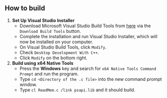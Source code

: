 ## How to build

1. **Set Up Visual Studio Installer**
     - Download Microsoft Visual Studio Build Tools from [here](https://visualstudio.microsoft.com/visual-cpp-build-tools) via the `Download Build Tools` button.
     - Complete the installation and run Visual Studio Installer, which will now be installed on your computer.
     - On Visual Studio Build Tools, click `Modify`.
     - Check `Desktop Development With C++`.
     - Click `Modify` on the bottom right.
2. **Build using x64 Native Tools**
     - Press the **Windows** key and search for `x64 Native Tools Command Prompt` and run the program.
     - Type `cd <Directory of the .c file>` into the new command prompt window.
     - Type `cl ReadMem.c /link psapi.lib` and it should build.
